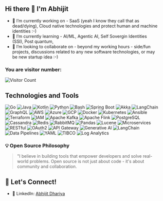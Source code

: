 ## Hi there 👋 I'm Abhijit 

<!--
**AbhijitDhariya/AbhijitDhariya** is a ✨ _special_ ✨ repository because its `README.md` (this file) appears on your GitHub profile.

- 🔭 I’m currently working on - make this world better place and secure 2nd
- 🌱 I’m currently learning AI/ML, Agentic AI, 
- 👯 I’m looking to collaborate on -  beyond my working hours any projects, topic related to any new software technologies
-->

- 🔭 I’m currently working on - SaaS (yeah I know they call that as dead/dying), Cloud native technologies and protect human and machine identities :-) 
- 🌱 I’m currently learning - AI/ML, Agentic AI, Self Sovergin Identities (SSI), Post quantum, 
- 👯 I’m looking to collaborate on -  beyond my working hours - side/fun projects, discussions related to any new software technologies, or may be new startup idea :-) 

### You are visitor number:  
![Visitor Count](https://profile-counter.glitch.me/AbhijitDhariya/count.svg)

## Technologies and Tools
![Go](https://img.shields.io/badge/-Golang-00ADD8?logo=go&logoColor=white)
![Java](https://img.shields.io/badge/-Java-007396?logo=java&logoColor=white)
![Kotlin](https://img.shields.io/badge/-Kotlin-7F52FF?logo=kotlin&logoColor=white)
![Python](https://img.shields.io/badge/-Python-3776AB?logo=python&logoColor=white)
![Bash](https://img.shields.io/badge/-Bash-4EAA25?logo=gnu-bash&logoColor=white)
![Spring Boot](https://img.shields.io/badge/-Spring_Boot-6DB33F?logo=spring-boot&logoColor=white)
![Akka](https://img.shields.io/badge/-Akka-000000?logo=akka&logoColor=white)
![LangChain](https://img.shields.io/badge/-LangChain-000000?logo=langchain&logoColor=white)
![GraphQL](https://img.shields.io/badge/-GraphQL-E10098?logo=graphql&logoColor=white)
![AWS](https://img.shields.io/badge/-AWS-232F3E?logo=amazon-aws)
![Azure](https://img.shields.io/badge/-Azure-0089D6?logo=microsoft-azure)
![GCP](https://img.shields.io/badge/-GCP-4285F4?logo=google-cloud)
![Docker](https://img.shields.io/badge/-Docker-2496ED?logo=docker&logoColor=white)
![Kubernetes](https://img.shields.io/badge/-Kubernetes-326CE5?logo=kubernetes&logoColor=white)
![Ansible](https://img.shields.io/badge/-Ansible-EE0000?logo=ansible&logoColor=white)
![Terraform](https://img.shields.io/badge/-Terraform-7B42BC?logo=terraform&logoColor=white)
![IAM](https://img.shields.io/badge/-IAM-FF9900?logo=amazon-aws)
![Apache Kafka](https://img.shields.io/badge/-Kafka-231F20?logo=apache-kafka)
![Apache Flink](https://img.shields.io/badge/-Flink-E6526F?logo=apache-flink)
![PostgreSQL](https://img.shields.io/badge/-Postgres-4169E1?logo=postgresql)
![Cassandra](https://img.shields.io/badge/-Cassandra-1287B1?logo=apache-cassandra)
![Redis](https://img.shields.io/badge/-Redis-DC382D?logo=redis&logoColor=white)
![RabbitMQ](https://img.shields.io/badge/-RabbitMQ-FF6600?logo=rabbitmq)
![Pandas](https://img.shields.io/badge/-Pandas-150458?logo=pandas)
![Lucene](https://img.shields.io/badge/-Lucene-D71F16?logo=apache-lucene)
![Microservices](https://img.shields.io/badge/-Microservices-009688?logo=microservices)
![RESTful](https://img.shields.io/badge/-REST-FF6F61?logo=rest)
![OAuth2](https://img.shields.io/badge/-OAuth2-EB5424?logo=oauth)
![API Gateway](https://img.shields.io/badge/-API_Gateway-FF6F00?logo=amazon-api-gateway)
![Generative AI](https://img.shields.io/badge/-Generative_AI-FF6B6B?logo=ai)
![LangChain](https://img.shields.io/badge/-LangChain-000000?logo=langchain)
![Data Pipelines](https://img.shields.io/badge/-Data_Pipelines-4A90E2?logo=apache-airflow)
![YAML](https://img.shields.io/badge/-YAML-CB171E?logo=yaml)
![TIBCO](https://img.shields.io/badge/-TIBCO-FF6600?logo=tibco)
![Log Analytics](https://img.shields.io/badge/-Log_Analytics-0078D4?logo=microsoft-azure)

### 💡 Open Source Philosophy

> "I believe in building tools that empower developers and solve real-world problems. Open source is not just about code - it's about community and collaboration.

## 🤝 Let's Connect!

- 💼 LinkedIn: [Abhijit Dhariya](https://www.linkedin.com/in/abhijit-dhariya/)
